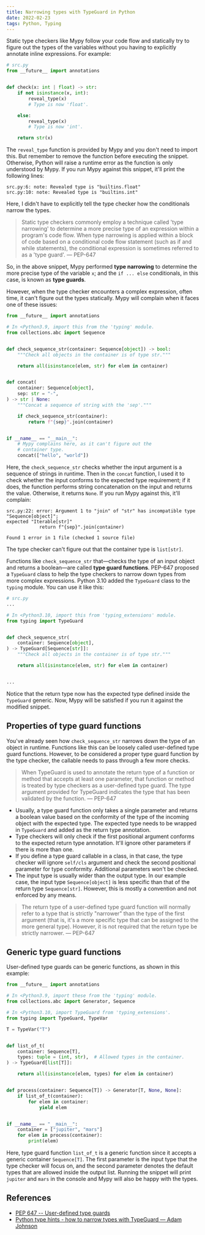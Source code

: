 ```yaml
---
title: Narrowing types with TypeGuard in Python
date: 2022-02-23
tags: Python, Typing
---
```


Static type checkers like Mypy follow your code flow and statically try to figure out the types of the variables without you having to explicitly annotate inline expressions. For example:

```python
# src.py
from __future__ import annotations


def check(x: int | float) -> str:
    if not isinstance(x, int):
        reveal_type(x)
        # Type is now 'float'.

    else:
        reveal_type(x)
        # Type is now 'int'.

    return str(x)
```

The `reveal_type` function is provided by Mypy and you don't need to import this. But remember to remove the function before executing the snippet. Otherwise, Python will raise a runtime error as the function is only understood by Mypy. If you run Mypy against this snippet, it'll print the following lines:

```
src.py:6: note: Revealed type is "builtins.float"
src.py:10: note: Revealed type is "builtins.int"
```

Here, I didn't have to explicitly tell the type checker how the conditionals narrow the types.

> Static type checkers commonly employ a technique called 'type narrowing' to determine a more precise type of an expression within a program's code flow. When type narrowing is applied within a block of code based on a conditional code flow statement (such as if and while statements), the conditional expression is sometimes referred to as a 'type guard'. — PEP-647

So, in the above snippet, Mypy performed **type narrowing** to determine the more precise type of the variable `x`; and the `if ... else` conditionals, in this case, is known as **type guards**.

However, when the type checker encounters a complex expression, often time, it can't figure out the types statically. Mypy will complain when it faces one of these issues:

```python
from __future__ import annotations

# In <Python3.9, import this from the 'typing' module.
from collections.abc import Sequence


def check_sequence_str(container: Sequence[object]) -> bool:
    """Check all objects in the container is of type str."""

    return all(isinstance(elem, str) for elem in container)


def concat(
    container: Sequence[object],
    sep: str = "-",
) -> str | None:
    """Concat a sequence of string with the 'sep'."""

    if check_sequence_str(container):
        return f"{sep}".join(container)


if __name__ == "__main__":
    # Mypy complains here, as it can't figure out the
    # container type.
    concat(["hello", "world"])
```

Here, the `check_sequence_str` checks whether the input argument is a sequence of strings in runtime. Then in the `concat` function, I used it to check whether the input conforms to the expected type requirement; if it does, the function performs string concatenation on the input and returns the value. Otherwise, it returns `None`. If you run Mypy against this, it'll complain:

```
src.py:22: error: Argument 1 to "join" of "str" has incompatible type "Sequence[object]";
expected "Iterable[str]"
            return f"{sep}".join(container)
                                 ^
Found 1 error in 1 file (checked 1 source file)
```

The type checker can't figure out that the container type is `list[str]`.

Functions like `check_sequence_str` that—checks the type of an input object and returns a boolean—are called **type guard functions**. PEP-647 proposed a `TypeGuard` class to help the type checkers to narrow down types from more complex expressions. Python 3.10 added the `TypeGuard` class to the `typing` module. You can use it like this:

```python
# src.py
...

# In <Python3.10, import this from 'typing_extensions' module.
from typing import TypeGuard


def check_sequence_str(
    container: Sequence[object],
) -> TypeGuard[Sequence[str]]:
    """Check all objects in the container is of type str."""

    return all(isinstance(elem, str) for elem in container)


...
```

Notice that the return type now has the expected type defined inside the `TypeGuard` generic. Now, Mypy will be satisfied if you run it against the modified snippet.

## Properties of type guard functions

You've already seen how `check_sequence_str` narrows down the type of an object in runtime. Functions like this can be loosely called user-defined type guard functions. However, to be considered a proper type guard function by the type checker, the callable needs to pass through a few more checks.

> When TypeGuard is used to annotate the return type of a function or method that accepts at least one parameter, that function or method is treated by type checkers as a user-defined type guard. The type argument provided for TypeGuard indicates the type that has been validated by the function. — PEP-647

* Usually, a type guard function only takes a single parameter and returns a boolean value based on the conformity of the type of the incoming object with the expected type. The expected type needs to be wrapped in `TypeGuard` and added as the return type annotation.
* Type checkers will only check if the first positional argument conforms to the expected return type annotation. It'll ignore other parameters if there is more than one.
* If you define a type guard callable in a class, in that case, the type checker will ignore `self/cls` argument and check the second positional parameter for type conformity. Additional parameters won't be checked.
* The input type is usually wider than the output type. In our example case, the input type `Sequence[object]` is less specific than that of the return type `Sequence[str]`. However, this is mostly a convention and not enforced by any means.

> The return type of a user-defined type guard function will normally refer to a type that is strictly "narrower" than the type of the first argument (that is, it's a more specific type that can be assigned to the more general type). However, it is not required that the return type be strictly narrower.
> — PEP-647

## Generic type guard functions

User-defined type guards can be generic functions, as shown in this example:


```python
from __future__ import annotations

# In <Python3.9, import these from the 'typing' module.
from collections.abc import Generator, Sequence

# In <Python3.10, import TypeGuard from 'typing_extensions'.
from typing import TypeGuard, TypeVar

T = TypeVar("T")


def list_of_t(
    container: Sequence[T],
    types: tuple = (int, str),  # Allowed types in the container.
) -> TypeGuard[list[T]]:

    return all(isinstance(elem, types) for elem in container)


def process(container: Sequence[T]) -> Generator[T, None, None]:
    if list_of_t(container):
        for elem in container:
            yield elem


if __name__ == "__main__":
    container = ["jupiter", "mars"]
    for elem in process(container):
        print(elem)
```

Here, type guard function `list_of_t` is a generic function since it accepts a generic container `Sequence[T]`. The first parameter is the input type that the type checker will focus on, and the second parameter denotes the default types that are allowed inside the output list. Running the snippet will print `jupiter` and `mars` in the console and Mypy will also be happy with the types.


## References

* [PEP 647 -- User-defined type guards](https://www.python.org/dev/peps/pep-0647/)
* [Python type hints - how to narrow types with TypeGuard — Adam Johnson](https://adamj.eu/tech/2021/06/09/python-type-hints-how-to-narrow-types-with-typeguard/)
